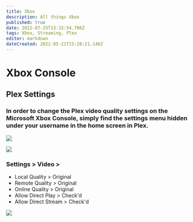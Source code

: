 ```yaml
---
title: Xbox
description: All things Xbox
published: true
date: 2022-07-25T13:15:54.706Z
tags: Xbox, Streaming, Plex
editor: markdown
dateCreated: 2022-05-21T15:28:21.146Z
---
```

# Xbox Console


## Plex Settings

### In order to change the Plex video quality settings on the Microsoft Xbox Console, simply find the settings menu hidden under your username in the home screen in Plex.

![](https://mediaclients.wiki/client%20screen%20shots/xbox/xboxmenu.png)

![](https://mediaclients.wiki/client%20screen%20shots/xbox/xboxsettingsbutton.png)

### Settings > Video >

-   Local Quality > Original
-   Remote Quality > Original
-   Online Quality > Original
-   Allow Direct Play > Check'd
-   Allow Direct Stream > Check'd

![](https://mediaclients.wiki/client%20screen%20shots/xbox/xboxsettings.png)